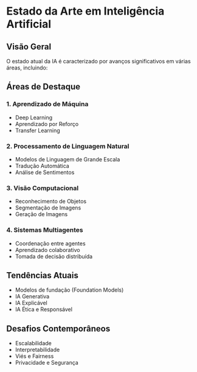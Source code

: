 # Estado da Arte em Inteligência Artificial

## Visão Geral

O estado atual da IA é caracterizado por avanços significativos em várias áreas, incluindo:

## Áreas de Destaque

### 1. Aprendizado de Máquina
- Deep Learning
- Aprendizado por Reforço
- Transfer Learning

### 2. Processamento de Linguagem Natural
- Modelos de Linguagem de Grande Escala
- Tradução Automática
- Análise de Sentimentos

### 3. Visão Computacional
- Reconhecimento de Objetos
- Segmentação de Imagens
- Geração de Imagens

### 4. Sistemas Multiagentes
- Coordenação entre agentes
- Aprendizado colaborativo
- Tomada de decisão distribuída

## Tendências Atuais

- Modelos de fundação (Foundation Models)
- IA Generativa
- IA Explicável
- IA Ética e Responsável

## Desafios Contemporâneos

- Escalabilidade
- Interpretabilidade
- Viés e Fairness
- Privacidade e Segurança 